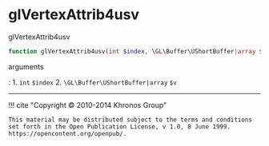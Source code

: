 # glVertexAttrib4usv
glVertexAttrib4usv

```php
function glVertexAttrib4usv(int $index, \GL\Buffer\UShortBuffer|array $v) : void
```

arguments

:    1. `int` `$index` 
    2. `\GL\Buffer\UShortBuffer|array` `$v` 

---
     

!!! cite "Copyright © 2010-2014 Khronos Group"

    This material may be distributed subject to the terms and conditions set forth in the Open Publication License, v 1.0, 8 June 1999. https://opencontent.org/openpub/.
